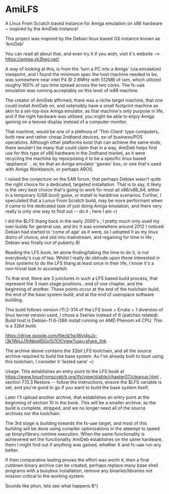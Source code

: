 # AmiLFS
A Linux From Scratch based instance for Amiga emulation on x86 hardware ~ inspired by the AmiDeb instance!

This project was inspired by the Debian linux based OS instance known as 'AmiDeb'

You can read all about that, and even try it if you wish, visit it's website --> https://amiga.vk3heg.net/ 

A way of looking at this, is from the 'turn a PC into a Amiga' (via emulation) viewpoint, and I found the minimum spec the host machine needed to be, was somewhere near intel P4 @ 2.8MHz with 512MB of ram, which utilized roughly 160% of cpu time spread across the two cores. The fs-uae emulation was running acceptably on this level of ix86 machine. 

The creator of AmiDeb affirmed, there was a niche target machine, that one could install AmiDeb on, and ostensibly have a small footprint machine as akin to a set-top-box Amiga emulator, as that machine's only purpose in life, and if the right hardware was utilized, you might be able to enjoy Amiga gaming on a teevee display instead of a computer monitor.

That machine, would be one of a plethora of 'Thin Client' type computers, both new and rather cheap 2ndhand devices, ex-of business/POS operations. Although other platforms exist that can achieve the same ends, there wouldn't be many that could claim that in a way, AmiDeb helps find use for this type of x86 hardware in the 2ndhand market, as it were recycling the machine by repurposing it to be a specific linux based 'appliance' ...ie; be that an Amiga emulator 'games' box, or one that's used with Amiga Workbench, or perhaps AROS.

I raised the conjecture on the EAB forum, that perhaps Debian wasn't quite the right choice for a dedicated, targeted installation. That is to say, it likely is the very best choice that's going to work for most all x86/x86_64, either in a temporary (USB boot) guise, or install to harddrive scenarios. Further, I speculated that a Lunux From Scratch build, may be more performant when it came to the dedicated task of just doing Amiga emulation, and there very really is only one way to find out -- do it ; here I am =)

I did the $LFS thang back in the early 2000's ; I pretty much only used my own builds for general use, and iirc it was somewhere around 2012 I noticed Debian had started to 'come of age' as it were, so I adopted it as my linux distro of choice, and slid into mainstream, and regaining for time in life ; Debian was finally out of puberty 8)

Reading the LFS book, let alone finding/taking the time to do it, is not everybody's cup of tea. Whilst I really do obtrude upon those interested in linux systems to do the LFS thang at least once in their life, I know it's a non-trivial task to accomplish. 

To that end, there are 3 junctures in such a LFS based build process, that represent the 3 main stage positions...end of one chapter, and the beginning of another. Those points occur at the end of the toolchain build, the end of the base system build, and at the end of userspace software building. 

This build follows version r11.2-314 of the LFS book + Errata + 1 diversion of linux kernel version used, I chose a 5series instead of 6 (patches related). Build host is Debian-11.6-i386 install running on AMD Phenom x4 CPU. This is a 32bit build.

https://drive.google.com/file/d/1w36yl4gJx-i3k1WqJJ1hNqq45Gq1U1Of/view?usp=share_link 

The archive above contains the 32bit LFS toolchain, and all the source archive required to build the base system. As I've already built to boot using this toolchain, I consider it 'tested sane' =)

Usage: This establishes an entry point to the LFS book at https://www.linuxfromscratch.org/lfs/view/stable/chapter07/cleanup.html , section 7.13.3 Restore -- follow the instructions, ensure the $LFS variable is set, and you're good to go if you want to build the base system itself.

Later I'll upload another archive, that establishes an entry point at the beginning of section 10 in the book. This will be a smaller archive, as the build is complete, stripped, and we no longer need all of the source archives nor the toolchain. 

The 3rd stage is building towards the fs-uae target, and most of this building will be done using compiler optimizations in the ateempt to speed up binary/library runtime execution. When the same functionality is achievered wrt the functionality AmiDeb establishes on the same hardware, them I might find out if anything was gained, whether X and fs-uae run any better.

If then comparative testing proves the effort was worth it, then a final cutdown binary archive can be created, perhaps replace many base shell programs with a busybox installation, remove any binaries/libraries not mission critical to the working system. 

Sounds like phun, lets see what happens B^) 
